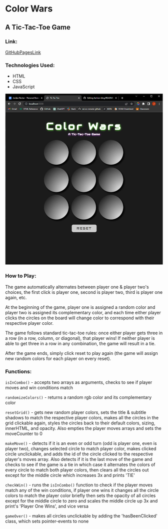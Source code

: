 # Color Wars
## A Tic-Tac-Toe Game

### Link: 

[GitHubPagesLink](https://rectorjordan94.github.io/ttt-project/)

### Technologies Used:

- HTML
- CSS
- JavaScript

![Screen](Screenshot.png)

### How to Play:

The game automatically alternates between player one & player two's choices, the first click is player one, second is player two, third is player one again, etc.

At the beginning of the game, player one is assigned a random color and player two is assigned its complementary color, and each time either player clicks the circles on the board will change color to correspond with their respective player color.

The game follows standard tic-tac-toe rules: once either player gets three in a row (in a row, column, or diagonal), that player wins! If neither player is able to get three in a row in any combination, the game will result in a tie.

After the game ends, simply click reset to play again (the game will assign new random colors for each player on every reset).

### Functions:

`isInCombo()` - accepts two arrays as arguments, checks to see if player moves and win conditions match

`randomizeColors()` - returns a random rgb color and its complementary color

`resetGrid()` - gets new random player colors, sets the title & subtitle shadows to match the respective player colors, makes all the circles in the grid clickable again, styles the circles back to their default colors, sizing, innerHTML, and opacity. Also empties the player moves arrays and sets the moveCounter to 0

`makeMove()` - detects if it is an even or odd turn (odd is player one, even is player two), changes selected circle to match player color, makes clicked circle unclickable, and adds the id of the circle clicked to the respective player's moves array. Also detects if it is the last move of the game and checks to see if the game is a tie in which case it alternates the colors of every circle to match both player colors, then clears all the circles out except for the middle circle which increases 3x and prints 'TIE'

`checkWin()` - runs the `isInCombo()` function to check if the player moves match any of the win conditions, if player one wins it changes all the circle colors to match the player color briefly then sets the opacity of all circles except for the middle circle to zero and scales the middle circle up 3x and print's 'Player One Wins', and vice versa

`gameOver()` - makes all circles unclickable by adding the 'hasBeenClicked' class, which sets pointer-events to none


